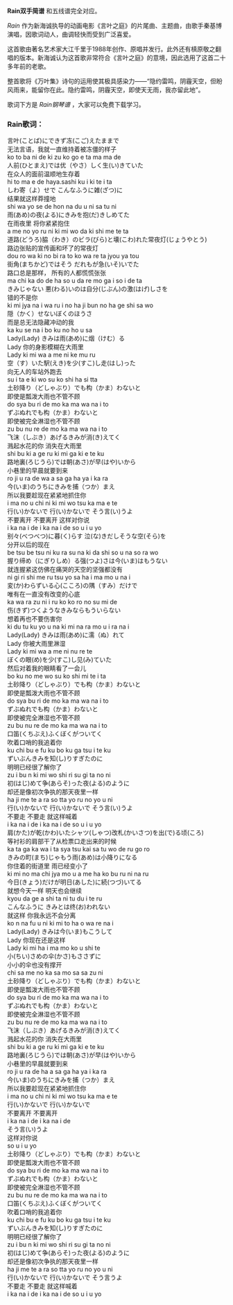

**Rain双手简谱** 和五线谱完全对应。

_Rain_ 作为新海诚执导的动画电影《言叶之庭》的片尾曲、主题曲，由歌手秦基博演唱，因歌词动人，曲调轻快而受到广泛喜爱。

这首歌由著名艺术家大江千里于1988年创作、原唱并发行。此外还有槙原敬之翻唱的版本。新海诚认为这首歌非常符合《言叶之庭》的意境，因此选用了这首二十多年前的老歌。

整首歌将《万叶集》诗句的运用使其极具感染力——“隐约雷鸣，阴霾天空，但盼风雨来，能留你在此。隐约雷鸣，阴霾天空，即使天无雨，我亦留此地”。

歌词下方是 _Rain钢琴谱_ ，大家可以免费下载学习。

### Rain歌词：

言叶(ことば)にできず冻(こご)えたままで  
无法言语，我就一直维持着被冻僵的样子  
ko to ba ni de ki zu ko go e ta ma ma de  
人前(ひとまえ)では优（やさ）しく生(い)きていた  
在众人的面前温顺地生存着  
hi to ma e de haya.sashi ku i ki te i ta  
しわ寄（よ）せで こんなふうに雑(ざつ)に  
结果就这样莽撞地  
shi wa yo se de hon na du u ni sa tu ni  
雨(あめ)の夜(よる)にきみを抱(だ)きしめてた  
在雨夜里 将你紧紧抱住  
a me no yo ru ni ki mi wo da ki shi me te ta  
道路(どうろ)脇（わき）のビラ(びら)と壊(こわ)れた常夜灯(じょうやとう)  
路边张贴的宣传画和坏了的常夜灯  
dou ro wa ki no bi ra to ko wa re ta jyou ya tou  
街角(まちかど)ではそう だれもが急(いそ)いでた  
路口总是那样， 所有的人都慌慌张张  
ma chi ka do de ha so u da re mo ga i so i de ta  
きみじゃない 悪(わる)いのは自分(じぶん)の激(はげ)しさを  
错的不是你  
ki mi jya na i wa ru i no ha ji bun no ha ge shi sa wo  
隠（かく）せないぼくのほうさ  
而是总无法隐藏冲动的我  
ka ku se na i bo ku no ho u sa  
Lady(Lady) きみは雨(あめ)に烟（けむ）る  
Lady 你的身影模糊在大雨里  
Lady ki mi wa a me ni ke mu ru  
空（す）いた駅(えき)を少(すこ)し走(はし)った  
向无人的车站外跑去  
su i ta e ki wo su ko shi ha si tta  
土砂降り（どしゃぶり）でも构（かま）わないと  
即使是瓢泼大雨也不管不顾  
do sya bu ri de mo ka ma wa na i to  
ずぶぬれでも构（かま）わないと  
即使被完全淋湿也不管不顾  
zu bu nu re de mo ka ma wa na i to  
飞沫（しぶき）あげるきみが消(き)えてく  
溅起水花的你 消失在大雨里  
shi bu ki a ge ru ki mi ga ki e te ku  
路地裏(ろじうら)では朝(あさ)が早(はや)いから  
小巷里的早晨就要到来  
ro ji u ra de wa a sa ga ha ya i ka ra  
今(いま)のうちにきみを捕（つか）まえ  
所以我要趁现在紧紧地抓住你  
i ma no u chi ni ki mi wo tsu ka ma e te  
行(い)かないで 行(い)かないで そう言(い)うよ  
不要离开 不要离开 这样对你说  
i ka na i de i ka na i de so u i u yo  
别々(べつべつ)に暮(く)らす 泣(な)きだしそうな空(そら)を  
分开以后的现在  
be tsu be tsu ni ku ra su na ki da shi so u na so ra wo  
握り缔め（にぎりしめ）る强(つよ)さは今(いま)はもうない  
就连握紧这仿佛在痛哭的天空的坚强都没有  
ni gi ri shi me ru tsu yo sa ha i ma mo u na i  
変(か)わらずいる心(こころ)の隅（すみ）だけで  
唯有在一直没有改变的心底  
ka wa ra zu ni i ru ko ko ro no su mi de  
伤(きず)つくようなきみならもういらない  
想着再也不要伤害你  
ki du tu ku yo u na ki mi na ra mo u i ra na i  
Lady(Lady) きみは雨(あめ)に濡（ぬ）れて  
Lady 你被大雨里淋湿  
Lady ki mi wa a me ni nu re te  
ぼくの眼(め)を少(すこ)し见(み)ていた  
然后对着我的眼睛看了一会儿  
bo ku no me wo su ko shi mi te i ta  
土砂降り（どしゃぶり）でも构（かま）わないと  
即使是瓢泼大雨也不管不顾  
do sya bu ri de mo ka ma wa na i to  
ずぶぬれでも构（かま）わないと  
即使被完全淋湿也不管不顾  
zu bu nu re de mo ka ma wa na i to  
口笛(くちぶえ)ふくぼくがついてく  
吹着口哨的我追着你  
ku chi bu e fu ku bo ku ga tsu i te ku  
ずいぶんきみを知(し)りすぎたのに  
明明已经很了解你了  
zu i bu n ki mi wo shi ri su gi ta no ni  
初(はじ)めて争(あらそ)った夜(よる)のように  
却还是像初次争执的那天夜里一样  
ha ji me te a ra so tta yo ru no yo u ni  
行(い)かないで 行(い)かないで そう言(い)うよ  
不要走 不要走 就这样喊着  
i ka na i de i ka na i de so u i u yo  
肩(かた)が乾(かわ)いたシャツ(しゃつ)改札(かいさつ)を出(で)る顷(ころ)  
等衬衫的肩部干了从检票口走出来的时候  
ka ta ga ka wa i ta sya tsu kai sa tu wo de ru go ro  
きみの町(まち)じゃもう雨(あめ)は小降りになる  
你住着的街道里 雨已经变小了  
ki mi no ma chi jya mo u a me ha ko bu ru ni na ru  
今日(きょう)だけが明日(あした)に続(つづ)いてる  
就想今天一样 明天也会继续  
kyou da ge a shi ta ni tu du i te ru  
こんなふうに きみとは终(お)われない  
就这样 你我永远不会分离  
ko n na fu u ni ki mi to ha o wa re na i  
Lady(Lady) きみは今(いま)もこうして  
Lady 你现在还是这样  
Lady ki mi ha i ma mo ko u shi te  
小(ちい)さめの伞(かさ)もささずに  
小小的伞也没有撑开  
chi sa me no ka sa mo sa sa zu ni  
土砂降り（どしゃぶり）でも构（かま）わないと  
即使是瓢泼大雨也不管不顾  
do sya bu ri de mo ka ma wa na i to  
ずぶぬれでも构（かま）わないと  
即使被完全淋湿也不管不顾  
zu bu nu re de mo ka ma wa na i to  
飞沫（しぶき）あげるきみが消(き)えてく  
溅起水花的你 消失在大雨里  
shi bu ki a ge ru ki mi ga ki e te ku  
路地裏(ろじうら)では朝(あさ)が早(はや)いから  
小巷里的早晨就要到来  
ro ji u ra de ha a sa ga ha ya i ka ra  
今(いま)のうちにきみを捕（つか）まえ  
所以我要趁现在紧紧地抓住你  
i ma no u chi ni ki mi wo tsu ka ma e te  
行(い)かないで 行(い)かないで  
不要离开 不要离开  
i ka na i de i ka na i de  
そう言(い)うよ  
这样对你说  
so u i u yo  
土砂降り（どしゃぶり）でも构（かま）わないと  
即使是瓢泼大雨也不管不顾  
do sya bu ri de mo ka ma wa na i to  
ずぶぬれでも构（かま）わないと  
即使被完全淋湿也不管不顾  
zu bu nu re de mo ka ma wa na i to  
口笛(くちぶえ)ふくぼくがついてく  
吹着口哨的我追着你  
ku chi bu e fu ku bo ku ga tsu i te ku  
ずいぶんきみを知(し)りすぎたのに  
明明已经很了解你了  
zu i bu n ki mi wo shi ri su gi ta no ni  
初(はじ)めて争(あらそ)った夜(よる)のように  
却还是像初次争执的那天夜里一样  
ha ji me te a ra so tta yo ru no yo u ni  
行(い)かないで 行(い)かないで そう言うよ  
不要走 不要走 就这样喊着  
i ka na i de i ka na i de so u i u yo

